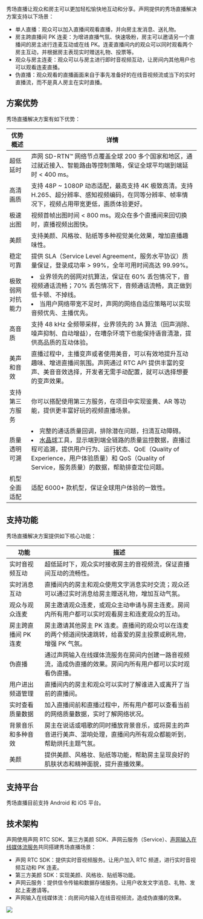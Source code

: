 秀场直播让观众和房主可以更加轻松愉快地互动和分享。声网提供的秀场直播解决方案支持以下场景：

- 单人直播：观众可以加入直播间观看直播，并向房主发消息、送礼物。
- 房主跨直播间 PK 连麦：为增进直播气氛、快速吸粉，房主可以邀请另一个直播间的房主进行连麦互动或在线 PK。连麦直播间内的观众可以同时观看两个房主互动，并根据房主表现实时赠送礼物、投票等。
- 观众与房主连麦：观众可以与房主进行即时音视频互动，让房间内其他用户也可以观看连麦直播。
- 伪直播：观众观看的直播画面来自于事先准备好的在线音视频流或当下的实时直播流，而不是真人房主在实时直播。

## 方案优势

秀场直播解决方案有如下优势：

|  优势概述     |  详情          |
|--------------|---------------|
|超低延时      | 声网 SD-RTN™ 网络节点覆盖全球 200 多个国家和地区，通过就近接入、智能路由等控制策略，保证全球平均端到端延时 < 400 ms。           |
| 高清画质      | 支持 48P ~ 1080P 动态适配，最高支持 4K 极致高清。支持 H.265、超分辨率、感知视频编码，在同等分辨率、帧率情况下，视频占用带宽更低，画质体验更好。           |
| 极速出图      | 视频首帧出图时间 < 800 ms。观众在多个直播间来回切换时，直播视频出图快。           |
| 美颜      |  支持美颜、风格妆、贴纸等多种视觉美化效果，增加直播趣味性。          |
| 稳定可靠      | 提供 SLA（Service Level Agreement，服务水平协议）质量保证，登录成功率 > 99%，全年可用时间高达 99.99%。           |
| 极致弱网对抗能力      | <li>业界领先的弱网对抗算法，保证在 60% 丢包情况下，音视频通话流畅；70% 丢包情况下，音频通话流畅，真正做到低卡顿、不掉线。<li>当用户网络带宽不足时，声网的网络自适应策略可以实现音频优先、主播优先。           |
| 高音质      |  支持 48 kHz 全频带采样，业界领先的 3A 算法（回声消除、噪声抑制、自动增益），在嘈杂环境下也能保持语音清澈，提供高品质的互动体验。          |
| 美声和音效      | 直播过程中，主播变声或者使用美音，可以有效地提升互动趣味、增进直播间氛围。声网通过 RTC API 提供丰富的变声、美音音效选择，开发者无需手动配置，就可以选择想要的变声效果。           |
| 支持第三方服务      | 你可以搭配使用第三方服务，在项目中实现鉴黄、AR 等功能，提供更丰富好玩的视频直播场景。           |
| 质量透明可溯      | <li>完整的通话质量回调，排除潜在问题，扫清互动障碍。<li>[水晶球](https://console.agora.io/analytics/call/search)工具，显示端到端全链路的质量监控数据，直播过程可追溯，提供用户行为、运行状态、QoE（Quality of Experience，用户体验质量）和 QoS（Quality of Service，服务质量）的数据，帮助排查定位问题。           |
|  机型全面适配     | 适配 6000+ 款机型，保证全球用户体验的一致性。           |



## 支持功能

秀场直播解决方案提供如下核心功能：

|功能	|描述|
|-------|----|
|实时音视频互动	|超低延时下，观众实时接收房主的音视频流，保证直播间互动的流畅性。|
|实时消息互动 |直播间内的房主和观众使用文字消息实时交流；观众还可以通过实时消息给房主赠送礼物，增加互动气氛。|
| 观众与观众连麦         | 房主邀请观众连麦，或观众主动申请与房主连麦。房间内所有用户都可以实时观看房主和连麦观众的互动。 |
| 房主跨直播间 PK 连麦	| 房主邀请其他房主 PK 连麦。直播间的观众可以在连麦的两个频道间快速跳转，给喜爱的房主投票或刷礼物，增强 PK 气氛。|
|伪直播|通过声网输入在线媒体流服务在房间内创建一路音视频流，造成伪直播的效果。房间内所有用户都可以实时观看伪直播。 |
|用户进出频道管理 |直播间内的房主和观众可以实时了解谁进入或离开了当前的直播间。|
|实时查看质量数据 |加入直播间前和直播过程中，所有用户都可以查看当前的网络质量数据，实时了解网络状况。|
|背景音乐和多种音效 |房主在说话或唱歌的同时播放背景音乐，或将房主的声音进行美声、混响处理，直播间内所有观众都能听到，帮助烘托主题气氛。|
|美颜 |提供美颜、风格妆、贴纸等功能，帮助房主呈现良好的肌肤状态和精神面貌，提升直播效果。|


## 支持平台

秀场直播目前支持 Android 和 iOS 平台。

## 技术架构

声网使用声网 RTC SDK、第三方美颜 SDK、声网云服务（Service）、[声网输入在线媒体流服务](https://docportal.shengwang.cn/cn/media-pull/landing-page)共同搭建秀场直播场景：

- 声网 RTC SDK：提供实时音视频服务。让用户加入 RTC 频道，进行实时音视频互动和 PK 连麦。
- 第三方美颜 SDK：实现美颜、风格妆、贴纸等功能。
- 声网云服务：提供信令传输和数据存储服务。让用户收发文字消息、礼物、发起上麦邀请等。
- 声网输入在线媒体流：向房间内输入在线音视频流，造成伪直播的效果。

![](https://web-cdn.agora.io/docs-files/1686045017146)
